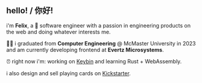 ## hello! / 你好! 

i'm **Felix**, a 🍁 software engineer with a passion in engineering products on the web and doing whatever interests me.   

👨‍💼 i graduated from **Computer Engineering** @ McMaster University in 2023 and am currently developing frontend at **Evertz Microsystems**.   

⏰ right now i'm: working on [Keybin](https://keybin.app) and learning Rust + WebAssembly.

i also design and sell playing cards on [Kickstarter](https://www.kickstarter.com/projects/felixha00/prescription-playing-cards).
